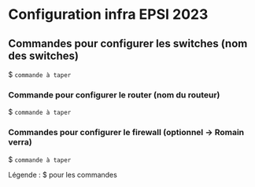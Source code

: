 # Configuration infra EPSI 2023

## Commandes pour configurer les switches (nom des switches)
$ ```commande à taper```

### Commande pour configurer le router (nom du routeur)
$ ```commande à taper```

### Commandes pour configurer le firewall (optionnel -> Romain verra)
$ ```commande à taper```

<!--### ajout de gateway pour vlan
Se brancher aux ports correspondants (ici pour le VLAN 20)
  ip default gateway 192.168.20.254-->

Légende :
$ pour les commandes
